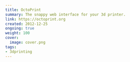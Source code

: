 ```yaml
---
title: OctoPrint
summary: The snappy web interface for your 3d printer.
link: https://octoprint.org
created: 2012-12-25
ongoing: true
weight: 100
cover:
  image: cover.png
tags:
- 3dprinting
---
```

